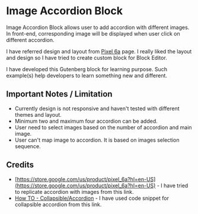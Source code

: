 # Image Accordion Block

Image Accordion Block allows user to add accordion with different images. In front-end, corresponding image will be displayed when user click on different accordion.

I have referred design and layout from [Pixel 6a](https://store.google.com/us/product/pixel_6a?hl=en-US) page. I really liked the layout and design so I have tried to create custom block for Block Editor.

I have developed this Gutenberg block for learning purpose. Such example(s) help developers to learn something new and different.

## Important Notes / Limitation

- Currently design is not responsive and haven't tested with different themes and layout.
- Minimum two and maximum four accordion can be added.
- User need to select images based on the number of accordion and main image.
- User can't map image to accordion. It is based on images selection sequence.

## Credits

- [https://store.google.com/us/product/pixel_6a?hl=en-US](https://store.google.com/us/product/pixel_6a?hl=en-US) - I have tried to replicate accordion with images from this link.
- [How TO - Collapsible/Accordion](https://www.w3schools.com/howto/howto_js_accordion.asp) - I have used code snippet for collapsible accordion from this link.
